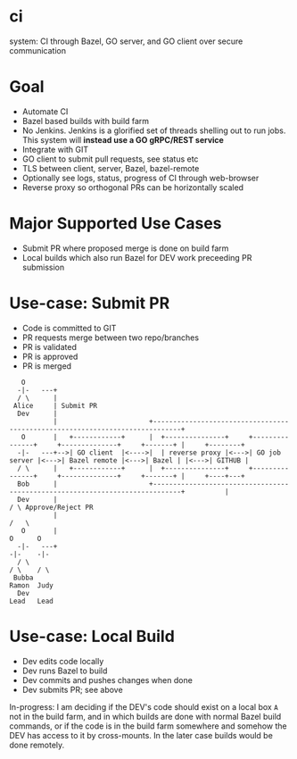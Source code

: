 # ci
system: CI through Bazel, GO server, and GO client over secure communication

# Goal
* Automate CI
* Bazel based builds with build farm
* No Jenkins. Jenkins is a glorified set of threads shelling out to run jobs. This system will **instead use a GO gRPC/REST service**
* Integrate with GIT
* GO client to submit pull requests, see status etc
* TLS between client, server, Bazel, bazel-remote
* Optionally see logs, status, progress of CI through web-browser
* Reverse proxy so orthogonal PRs can be horizontally scaled

# Major Supported Use Cases
* Submit PR where proposed merge is done on build farm
* Local builds which also run Bazel for DEV work preceeding PR submission

# Use-case: Submit PR
* Code is committed to GIT
* PR requests merge between two repo/branches
* PR is validated 
* PR is approved
* PR is merged

```
   O
  -|-   ---+
  / \      |
 Alice     | Submit PR
  Dev      |
           |                       +-----------------------------------------------------------------------------+
   O       |   +------------+      |  +---------------+     +---------------+     +--------------+     +-------+ |     +--------+
  -|-   ---+-->| GO client  |<---->|  | reverse proxy |<--->| GO job server |<--->| Bazel remote |<--->| Bazel | |<--->| GITHUB |
  / \      |   +------------+      |  +---------------+     +---------------+     +--------------+     +-------+ |     +----+---+
  Bob      |                       +-----------------------------------------------------------------------------+          |
  Dev      |                                                                                                               / \ Approve/Reject PR
           |                                                                                                              /   \
   O       |                                                                                                            O      O
  -|-   ---+                                                                                                           -|-    -|-
  / \                                                                                                                  / \    / \
 Bubba                                                                                                                 Ramon  Judy
  Dev                                                                                                                  Lead   Lead
```

# Use-case: Local Build
* Dev edits code locally
* Dev runs Bazel to build
* Dev commits and pushes changes when done
* Dev submits PR; see above

In-progress: I am deciding if the DEV's code should exist on a local box `A` not in the build farm, and in which builds are done with normal Bazel build commands, or if the code is in the build farm somewhere and somehow the DEV has access to it by cross-mounts. In the later case builds would be done remotely.
